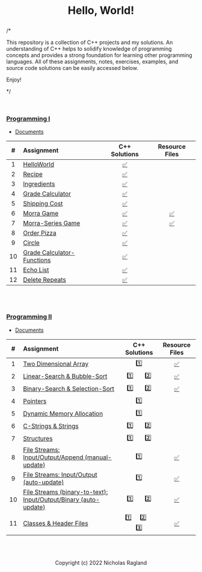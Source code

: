 # <p align="center"> Hello, World! </p>

/*

This repository is a collection of C++ projects and my solutions. An understanding of C++ helps to solidify knowledge of programming concepts and provides a strong foundation for learning other programming languages. All of these assignments, notes, exercises, examples, and source code solutions can be easily accessed below.

Enjoy! 

*/

<br>

### [Programming I](/programming-I)
* [Documents](programming-I/docs/)

| # | Assignment | C++ Solutions | Resource Files |
|:---:|:---|:---:|:---:|
| 1 | [HelloWorld](programming-I/assignments/01-helloworld/docs/FA_A1_HelloWorld.pdf) | [:white_check_mark:](./programming-I/assignments/01-helloworld/HelloWorld.cpp) |  |
| 2 | [Recipe](programming-I/assignments/02-recipe/docs/FA_A2_Recipe.pdf) | [:white_check_mark:](./programming-I/assignments/02-recipe/recipe.cpp) |  | 
| 3 | [Ingredients](programming-I/assignments/03-ingredients/docs/FA_A3_Ingredient.pdf) | [:white_check_mark:](./programming-I/assignments/03-ingredients/ingredients.cpp) |  | 
| 4 | [Grade Calculator](programming-I/assignments/04-gradeCalc/docs/FA_A4_gradeCalc.pdf) | [:white_check_mark:](./programming-I/assignments/04-gradeCalc/gradeCalc.cpp) |  | 
| 5 | [Shipping Cost](programming-I/assignments/05-shippingCost/docs/FA_A5_shipping_Cost.pdf) | [:white_check_mark:](./programming-I/assignments/05-shippingCost/shippingCost.cpp) |  | 
| 6 | [Morra Game](programming-I/assignments/06-morra/docs/FA_A6_Morra.pdf) | [:white_check_mark:](./programming-I/assignments/06-morra/morra.cpp) |  [:white_check_mark:](./programming-I/assignments/06-morra/result.txt) |
| 7 | [Morra-Series Game](programming-I/assignments/07-morraSeries/docs/FA_A7_MorraSerries.pdf) | [:white_check_mark:](./programming-I/assignments/07-morraSeries/morraSeries.cpp) | [:white_check_mark:](./programming-I/assignments/07-morraSeries/morraSeriesResults.txt) | 
| 8 | [Order Pizza](programming-I/assignments/08-pizza/docs/FA_A8_Pizza.pdf) | [:white_check_mark:](./programming-I/assignments/08-pizza/pizza.cpp) |  |
| 9 | [Circle](programming-I/assignments/09-circleArea/docs/FA_A9CircleArea.pdf) | [:white_check_mark:](./programming-I/assignments/09-circleArea/circleArea.cpp) |  | 
| 10 | [Grade Calculator-Functions](programming-I/assignments/10-gradeCalc2/) | [:white_check_mark:](./programming-I/assignments/10-gradeCalc2/gradeCalc_2.cpp) |  | 
| 11 | [Echo List](programming-I/assignments/11-echoList/) | [:white_check_mark:](./programming-I/assignments/11-echoList/echoAList.cpp) |  | 
| 12 | [Delete Repeats](programming-I/assignments/12-deleteRepeats/docs/FA_A12_DeleteRepeats.pdf) | [:white_check_mark:](./programming-I/assignments/12-deleteRepeats/deleteRepeats.cpp) |  |  
<br>
<br>

### [Programming II](/programming-II)
* [Documents](programming-II/docs/)

| # | Assignment | C++ Solutions | Resource Files |
|:---:|:---|:---:|:---:|
| 1 | [Two Dimensional Array](programming-II/assignments/01-twoDimensionalArray/docs/Assignment_1.pdf) | [:one:](./programming-II/assignments/01-twoDimensionalArray/assignment_1.cpp)| [:white_check_mark:](./programming-II/assignments/01-twoDimensionalArray) |
| 2 | [Linear-Search & Bubble-Sort](programming-II/assignments/02-linearSearch-BubbleSort/docs/Assignment_2.pdf) | [:one:](./programming-II/assignments/02-linearSearch-BubbleSort/assignment_2.1.cpp)  &nbsp;  &nbsp;  &nbsp;  [:two:](./programming-II/assignments/02-linearSearch-BubbleSort/assignment_2.2.cpp) | [:white_check_mark:](./programming-II/assignments/02-linearSearch-BubbleSort) |
| 3 | [Binary-Search & Selection-Sort](programming-II/assignments/03-binarySearch-selectionSort/docs/Assignment_3.pdf) | [:one:](./programming-II/assignments/03-binarySearch-selectionSort/assignment_3.1.cpp)  &nbsp;  &nbsp;  &nbsp;  [:two:](./programming-II/assignments/03-binarySearch-selectionSort/assignment_3.2.cpp) | [:white_check_mark:](./programming-II/assignments/03-binarySearch-selectionSort/StudentNames.txt) |
| 4 | [Pointers](programming-II/assignments/04-pointers/docs/Assignment_4.pdf) | [:one:](./programming-II/assignments/04-pointers/assignment_4.cpp) |  |
| 5 | [Dynamic Memory Allocation](programming-II/assignments/05-dynamicMemoryAllocation/docs/Assignment_5.pdf) | [:one:](./programming-II/assignments/05-dynamicMemoryAllocation/assignment_5.cpp) |  |
| 6 | [C-Strings & Strings](programming-II/assignments/06-cString-string/docs/Assignment_6.pdf) | [:one:](./programming-II/assignments/06-cString-string/assignment_6.1.cpp)  &nbsp;  &nbsp;  &nbsp;  [:two:](./programming-II/assignments/06-cString-string/assignment_6.2.cpp) |  |
| 7 | [Structures](programming-II/assignments/07-structures/docs/Assignment_7.pdf) | [:one:](./programming-II/assignments/07-structures/assignment_7.1.cpp)  &nbsp;  &nbsp;  &nbsp;  [:two:](./programming-II/assignments/07-structures/assignment_7.2.cpp) |  |
| 8 | [File Streams: Input/Output/Append (manual-update)](programming-II/assignments/08-fstream-manualUpdate/docs/Assignment_8.pdf) | [:one:](./programming-II/assignments/08-fstream-manualUpdate/assignment_8.cpp) | [:white_check_mark:](./programming-II/assignments/08-fstream-manualUpdate/Employees.txt) |
| 9 | [File Streams: Input/Output (auto-update)](programming-II/assignments/09-fstream-autoUpdate/docs/Assignment_9.pdf) | [:one:](./programming-II/assignments/09-fstream-autoUpdate/assignment_9.cpp) | [:white_check_mark:](./programming-II/assignments/09-fstream-autoUpdate) |
| 10 | [File Streams (binary-to-text): Input/Output/Binary (auto-update)](programming-II/assignments/10-fstream-autoUpdate-binaryToText/docs/Assignment_10.pdf) | [:one:](./programming-II/assignments/10-fstream-autoUpdate-binaryToText/assignment_10.1.cpp)  &nbsp;  &nbsp;  &nbsp;  [:two:](./programming-II/assignments/10-fstream-autoUpdate-binaryToText/assignment_10.2.cpp) | [:white_check_mark:](./programming-II/assignments/10-fstream-autoUpdate-binaryToText/) |
| 11 | [Classes & Header Files](programming-II/assignments/11-classes-headerFiles/docs/Assignment_11.pdf) | [:one:](./programming-II/assignments/11-classes-headerFiles/SportName.cpp)  &nbsp;  &nbsp;  [:two:](./programming-II/assignments/11-classes-headerFiles/Date.cpp)  &nbsp;  &nbsp;  [:three:](./programming-II/assignments/11-classes-headerFiles/Sport.cpp) | [:white_check_mark:](./programming-II/assignments/11-classes-headerFiles) |

<br>
<br>

<p align="center"> Copyright (c) 2022 Nicholas Ragland </p>
